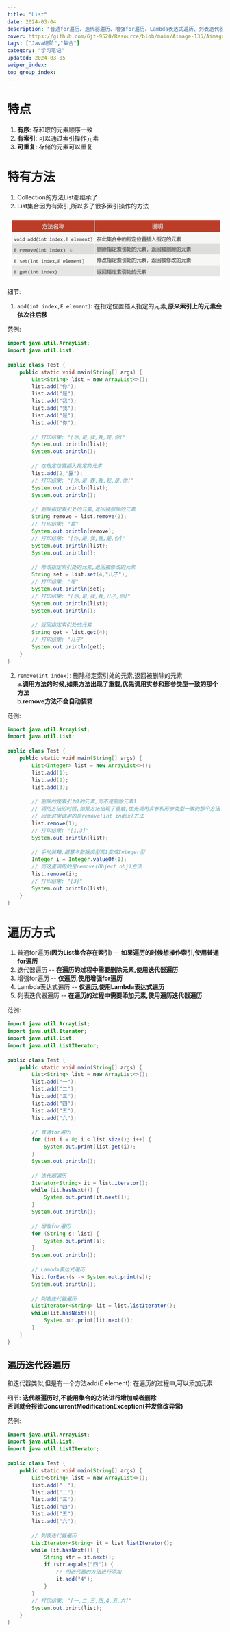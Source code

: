 ```yaml
---
title: "List"
date: 2024-03-04
description: "普通for遍历、迭代器遍历、增强for遍历、Lambda表达式遍历、列表迭代器遍历"
cover: https://github.com/Gjt-9520/Resource/blob/main/Aimage-135/Aimage92.jpg?raw=true
tags: ["Java进阶","集合"]
category: "学习笔记"
updated: 2024-03-05
swiper_index:
top_group_index:
---
```


# 特点 

1. **有序**: 存和取的元素顺序一致
2. **有索引**: 可以通过索引操作元素
3. **可重复**: 存储的元素可以重复

# 特有方法

1. Collection的方法List都继承了
2. List集合因为有索引,所以多了很多索引操作的方法

![List索引操作的方法](../images/List索引操作的方法.png)

细节: 
1. `add(int index,E element)`: 在指定位置插入指定的元素,**原来索引上的元素会依次往后移**

范例: 

```java
import java.util.ArrayList;
import java.util.List;

public class Test {
    public static void main(String[] args) {
        List<String> list = new ArrayList<>();
        list.add("你");
        list.add("是");
        list.add("我");
        list.add("我");
        list.add("是");
        list.add("你");

        // 打印结果: "[你,是,我,我,是,你]"
        System.out.println(list);
        System.out.println();

        // 在指定位置插入指定的元素
        list.add(2,"靠");
        // 打印结果: "[你,是,靠,我,我,是,你]"
        System.out.println(list);
        System.out.println();

        // 删除指定索引处的元素,返回被删除的元素
        String remove = list.remove(2);
        // 打印结果: "靠"
        System.out.println(remove);
        // 打印结果: "[你,是,我,我,是,你]"
        System.out.println(list);
        System.out.println();

        // 修改指定索引处的元素,返回被修改的元素
        String set = list.set(4,"儿子");
        // 打印结果: "是"
        System.out.println(set);
        // 打印结果: "[你,是,我,我,儿子,你]"
        System.out.println(list);
        System.out.println();

        // 返回指定索引处的元素
        String get = list.get(4);
        // 打印结果: "儿子"
        System.out.println(get);
    }
}
```

2. `remove(int index)`: 删除指定索引处的元素,返回被删除的元素               
a.**调用方法的时候,如果方法出现了重载,优先调用实参和形参类型一致的那个方法**                
b.**remove方法不会自动装箱**

范例: 

```java
import java.util.ArrayList;
import java.util.List;

public class Test {
    public static void main(String[] args) {
        List<Integer> list = new ArrayList<>();
        list.add(1);
        list.add(2);
        list.add(3);

        // 删除的是索引为1的元素,而不是删除元素1
        // 调用方法的时候,如果方法出现了重载,优先调用实参和形参类型一致的那个方法
        // 因此这里调用的是remove(int index)方法
        list.remove(1);
        // 打印结果: "[1,3]"
        System.out.println(list);

        // 手动装箱,把基本数据类型的1变成Integer型
        Integer i = Integer.valueOf(1);
        // 而这里调用的是remove(Object obj)方法
        list.remove(i);
        // 打印结果: "[3]"
        System.out.println(list);
    }
}
```

# 遍历方式

1. 普通for遍历(**因为List集合存在索引**) -- **如果遍历的时候想操作索引,使用普通for遍历**
2. 迭代器遍历 -- **在遍历的过程中需要删除元素,使用迭代器遍历**
3. 增强for遍历 -- **仅遍历,使用增强for遍历**
4. Lambda表达式遍历 -- **仅遍历,使用Lambda表达式遍历**
5. 列表迭代器遍历 -- **在遍历的过程中需要添加元素,使用遍历迭代器遍历** 

范例: 

```java
import java.util.ArrayList;
import java.util.Iterator;
import java.util.List;
import java.util.ListIterator;

public class Test {
    public static void main(String[] args) {
        List<String> list = new ArrayList<>();
        list.add("一");
        list.add("二");
        list.add("三");
        list.add("四");
        list.add("五");
        list.add("六");

        // 普通for遍历
        for (int i = 0; i < list.size(); i++) {
            System.out.print(list.get(i));
        }
        System.out.println();

        // 迭代器遍历
        Iterator<String> it = list.iterator();
        while (it.hasNext()) {
            System.out.print(it.next());
        }
        System.out.println();

        // 增强for遍历
        for (String s: list) {
            System.out.print(s);
        }
        System.out.println();

        // Lambda表达式遍历
        list.forEach(s -> System.out.print(s));
        System.out.println();

        // 列表迭代器遍历
        ListIterator<String> lit = list.listIterator();
        while(lit.hasNext()){
            System.out.print(lit.next());
        }
    }
}
```

## 遍历迭代器遍历      

和迭代器类似,但是有一个方法add(E element): 在遍历的过程中,可以添加元素             

细节: **迭代器遍历时,不能用集合的方法进行增加或者删除**         
**否则就会报错ConcurrentModificationException(并发修改异常)**           


范例: 

```java
import java.util.ArrayList;
import java.util.List;
import java.util.ListIterator;

public class Test {
    public static void main(String[] args) {
        List<String> list = new ArrayList<>();
        list.add("一");
        list.add("二");
        list.add("三");
        list.add("四");
        list.add("五");
        list.add("六");

        // 列表迭代器遍历
        ListIterator<String> it = list.listIterator();
        while (it.hasNext()) {
            String str = it.next();
            if (str.equals("四")) {
                // 用迭代器的方法进行添加
                it.add("4");
            }
        }
        // 打印结果: "[一,二,三,四,4,五,六]"
        System.out.print(list);
    }
}
```